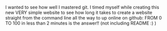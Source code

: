 I wanted to see how well I mastered git. I timed myself while creating this new VERY simple website to see how long it takes to create a website straight from the command line all the way to up online on github: 
FROM 0 TO 100 in less than 2 minutes is the answer!! (not including README :) )

